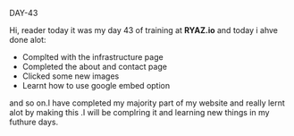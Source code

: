 DAY-43


Hi, reader today it was my day 43 of training at **RYAZ.io** and today i ahve done alot:


* Complted with the infrastructure page
* Completed the about and contact page 
* Clicked some new images
* Learnt how to use google embed option

and so on.I have completed my majority part of my website and really lernt alot by making this .I will be complring it and learning new things in my futhure days.